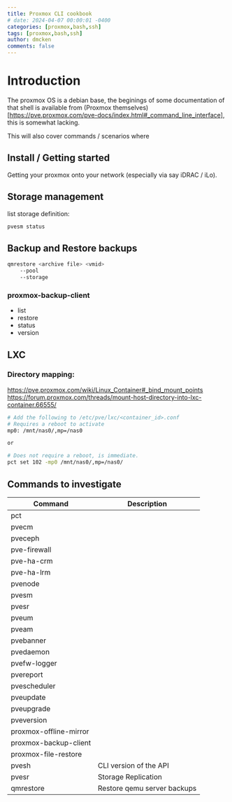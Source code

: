 ```yaml
---
title: Proxmox CLI cookbook
# date: 2024-04-07 00:00:01 -0400
categories: [proxmox,bash,ssh]
tags: [proxmox,bash,ssh]
author: dmcken
comments: false
---
```


# Introduction

The proxmox OS is a debian base, the beginings of some documentation of that shell is available from (Proxmox themselves)[https://pve.proxmox.com/pve-docs/index.html#_command_line_interface], this is somewhat lacking.

This will also cover commands / scenarios where


## Install / Getting started

Getting your proxmox onto your network (especially via say iDRAC / iLo).

## Storage management

list storage definition:
```bash
pvesm status
```

## Backup and Restore backups

```bash
qmrestore <archive file> <vmid>
    --pool
    --storage
```

### proxmox-backup-client

* list
* restore
* status
* version

## LXC

### Directory mapping:
https://pve.proxmox.com/wiki/Linux_Container#_bind_mount_points
https://forum.proxmox.com/threads/mount-host-directory-into-lxc-container.66555/

```bash
# Add the following to /etc/pve/lxc/<container_id>.conf
# Requires a reboot to activate
mp0: /mnt/nas0/,mp=/nas0

or

# Does not require a reboot, is immediate.
pct set 102 -mp0 /mnt/nas0/,mp=/nas0/
```



## Commands to investigate

| Command      | Description |
| -------      | ----------- |
| pct          |     |
| pvecm        |     |
| pveceph      |     |
| pve-firewall |     |
| pve-ha-crm   |     |
| pve-ha-lrm   |     |
| pvenode      |     |
| pvesm        |     |
| pvesr        |     |
| pveum        |     |
| pveam        |     |
| pvebanner    |     |
| pvedaemon    |     |
| pvefw-logger |     |
| pvereport    |     |
| pvescheduler |     |
| pveupdate    |     |
| pveupgrade   |     |
| pveversion   |     |
| proxmox-offline-mirror |     |
| proxmox-backup-client  |     |
| proxmox-file-restore   |     |
| pvesh   | CLI version of the API |
| pvesr   | Storage Replication |
| qmrestore | Restore qemu server backups |

